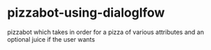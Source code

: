 # pizzabot-using-dialoglfow
pizzabot which takes in order for a pizza of various attributes and an optional juice if the user wants
